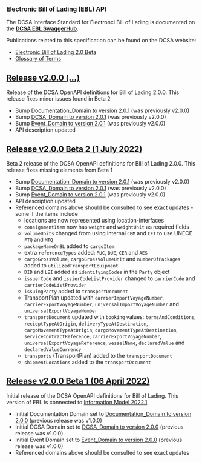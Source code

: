 ### Electronic Bill of Lading (EBL) API

The DCSA Interface Standard for Electronci Bill of Lading is documented on the [**DCSA EBL SwaggerHub**](https://app.swaggerhub.com/apis/dcsaorg/DCSA_EBL).

Publications related to this specification can be found on the DCSA website:
- [Electronic Bill of Lading 2.0 Beta](https://knowledge.dcsa.org/s/publication?publicationId=a0r7T000000L8lPQAS)
- [Glossary of Terms](https://knowledge.dcsa.org/s/glossary)

<a name="v200"></a>[Release v2.0.0 (...)](https://app.swaggerhub.com/apis-docs/dcsaorg/DCSA_EBL/2.0.0)
---
Release of the DCSA OpenAPI definitions for Bill of Lading 2.0.0. This release fixes minor issues found in Beta 2

- Bump [Documentation_Domain to version 2.0.1](https://github.com/dcsaorg/DCSA-OpenAPI/tree/master/domain/documentation#v201) (was previously v2.0.0)
- Bump [DCSA_Domain to version 2.0.1](https://github.com/dcsaorg/DCSA-OpenAPI/tree/master/domain/dcsa#v201) (was previously v2.0.0)
- Bump [Event_Domain to version 2.0.1](https://github.com/dcsaorg/DCSA-OpenAPI/tree/master/domain/event#v201) (was previously v2.0.0)
- API description updated

<a name="v200B2"></a>[Release v2.0.0 Beta 2 (1 July 2022)](https://app.swaggerhub.com/apis-docs/dcsaorg/DCSA_EBL/2.0.0-Beta-2)
---
Beta 2 release of the DCSA OpenAPI definitions for Bill of Lading 2.0.0. This release fixes missing elements from Beta 1

- Bump [Documentation_Domain to version 2.0.1](https://github.com/dcsaorg/DCSA-OpenAPI/tree/master/domain/documentation#v201) (was previously v2.0.0)
- Bump [DCSA_Domain to version 2.0.1](https://github.com/dcsaorg/DCSA-OpenAPI/tree/master/domain/dcsa#v201) (was previously v2.0.0)
- Bump [Event_Domain to version 2.0.1](https://github.com/dcsaorg/DCSA-OpenAPI/tree/master/domain/event#v201) (was previously v2.0.0)
- API description updated
- Referenced domains above should be consulted to see exact updates - some if the items include
  - locations are now represented using location-interfaces
  - `consignmentItem` now has `weight` and `weightUnit` as required fields
  - `volumeUnits` changed from using internal `CBM` and `CFT` to use UNECE `FTQ` and `MTQ`
  - `packageNameOnBL` added to `cargoItem`
  - extra `referenceTypes` added: `RUC`, `DUE`, `CER` and `AES`
  - `cargoGrossVolume`, `cargoGrossVolumeUnit` and `numberOfPackages` added to `utilizedTransportEquipment`
  - `DID` and `LEI` added as `identifyingCodes` in the `Party` object
  - `issuerCode` and `issierCodeListProvider` changed to `carrierCode` and `carrierCodeListProvider`
  - `issuingParty` added to `transportDocument`
  - TransportPlan updated with `carrierImportVoyageNumber`, `carrierExportVoyageNumber`, `universalImportVoyageNumber` and `universalExportVoyageNumber`
  - `transportDocument` updated with `booking` values: `termsAndConditions`, `recieptTypeAtOrigin`, `deliveryTypeAtDestination`, `cargoMovementTypeAtOrigin`, `cargoMovementTypeAtDestination`, `serviceContractReference`, `carrierExportVoyageNumber`, `universalExportVoyageReference`, `vesselName`, `declaredValue` and `declaredValueCurrency`
  - `transports` (TransportPlan) added to the `transportDocument`
  - `shipmentLocations` added to the `transportDocument`

<a name="v200B1"></a>[Release v2.0.0 Beta 1 (06 April 2022)](https://app.swaggerhub.com/apis-docs/dcsaorg/DCSA_EBL/2.0.0-Beta-1)
---
Initial release of the DCSA OpenAPI definitions for Bill of Lading. This version of EBL is connected to [Information Model 2022.1](https://dcsa.my.salesforce.com/sfc/p/#2o000000YvHJ/a/7T000000bnvo/id.kB9TVoeYABFV8NwRBQvgVkWXXK7DAuIelpCDw13M)

- Initial Documentation Domain set to [Documentation_Domain to version 2.0.0](https://github.com/dcsaorg/DCSA-OpenAPI/tree/master/domain/documentation#v200) (previous release was v1.0.0)
- Initial DCSA Domain set to [DCSA_Domain to version 2.0.0](https://github.com/dcsaorg/DCSA-OpenAPI/tree/master/domain/dcsa#v200) (previous release was v1.0.0)
- Initial Event Domain set to [Event_Domain to version 2.0.0](https://github.com/dcsaorg/DCSA-OpenAPI/tree/master/domain/event#v200) (previous release was v1.0.0)
- Referenced domains above should be consulted to see exact updates
